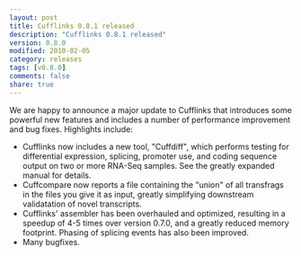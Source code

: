 ```yaml
---
layout: post
title: Cufflinks 0.8.1 released
description: "Cufflinks 0.8.1 released"
version: 0.8.0
modified: 2010-02-05
category: releases
tags: [v0.8.0]
comments: false
share: true
---
```


We are happy to announce a major update to Cufflinks that introduces some powerful new features and includes a number of performance improvement and bug fixes. Highlights include:

- Cufflinks now includes a new tool, "Cuffdiff", which performs testing for differential expression, splicing, promoter use, and coding sequence output on two or more RNA-Seq samples. See the greatly expanded manual for details.
- Cuffcompare now reports a file containing the "union" of all transfrags in the files you give it as input, greatly simplifying downstream validatation of novel transcripts.
- Cufflinks' assembler has been overhauled and optimized, resulting in a speedup of 4-5 times over version 0.7.0, and a greatly reduced memory footprint. Phasing of splicing events has also been improved.
- Many bugfixes.